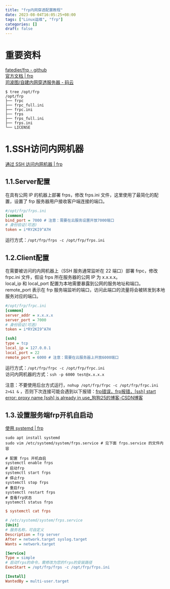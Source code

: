 ```yaml
---
title: "frp内网穿透配置教程"
date: 2023-08-04T16:05:25+08:00
tags: ["Linux运维", "frp"]
categories: []
draft: false
---
```


# 重要资料
[fatedier/frp - github](https://github.com/fatedier/frp)  
[官方文档 | frp](https://gofrp.org/docs/)  
[司波图/自建内网穿透服务器 - 码云](https://gitee.com/spoto/natserver)  

```
$ tree /opt/frp
/opt/frp
├── frpc
├── frpc_full.ini
├── frpc.ini
├── frps
├── frps_full.ini
├── frps.ini
└── LICENSE
```

# 1.SSH访问内网机器
[通过 SSH 访问内网机器 | frp](https://gofrp.org/docs/examples/ssh/)  
## 1.1.Server配置
在具有公网 IP 的机器上部署 frps，修改 frps.ini 文件，这里使用了最简化的配置，设置了 frp 服务器用户接收客户端连接的端口。  
```ini
#/opt/frp/frps.ini
[common]
bind_port = 7000 # 注意：需要在云服务设置开放7000端口
# 身份验证(可选)
token = i*RY2KI9^A7H
```
运行方式：`/opt/frp/frps -c /opt/frp/frps.ini`

## 1.2.Client配置
在需要被访问的内网机器上（SSH 服务通常监听在 22 端口）部署 frpc，修改 frpc.ini 文件，假设 frps 所在服务器的公网 IP 为 x.x.x.x。  
local_ip 和 local_port 配置为本地需要暴露到公网的服务地址和端口。remote_port 表示在 frp 服务端监听的端口，访问此端口的流量将会被转发到本地服务对应的端口。
```ini
#/opt/frp/frpc.ini
[common]
server_addr = x.x.x.x
server_port = 7000
# 身份验证(可选)
token = i*RY2KI9^A7H

[ssh]
type = tcp
local_ip = 127.0.0.1
local_port = 22
remote_port = 6000 # 注意：需要在云服务器上开放6000端口
```

运行方式：`/opt/frp/frpc -c /opt/frp/frpc.ini`  
访问内网机器的方式：`ssh -p 6000 test@x.x.x.x`  

注意：不要使用后台方式运行，`nohup /opt/frp/frpc -c /opt/frp/frpc.ini 2>&1 &`
，否则下次连接可能会遇到以下报错：[frp错误，frp报错，[ssh] start error: proxy name [ssh] is already in use_狗狗25的博客-CSDN博客](https://blog.csdn.net/wzying25/article/details/105482746)

## 1.3.设置服务端frp开机自启动
[使用 systemd | frp](https://gofrp.org/docs/setup/systemd/)  

```shell
sudo apt install systemd
sudo vim /etc/systemd/system/frps.service # 见下面 frps.service 的文件内容

# 配置 frps 开机自启
systemctl enable frps
# 启动frp
systemctl start frps
# 停止frp
systemctl stop frps
# 重启frp
systemctl restart frps
# 查看frp状态
systemctl status frps
```

```ini
$ systemctl cat frps

# /etc/systemd/system/frps.service
[Unit]
# 服务名称，可自定义
Description = frp server
After = network.target syslog.target
Wants = network.target

[Service]
Type = simple
# 启动frps的命令，需修改为您的frps的安装路径
ExecStart = /opt/frp/frps -c /opt/frp/frps.ini

[Install]
WantedBy = multi-user.target
```